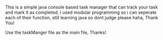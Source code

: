 This is a simple java console based task manager that can track your task and mark it as completed, i used modular programming so i can seperate each of their function, still learning java so dont judge please haha, Thank You!

Use the taskManger file as the main file, Thanks!
